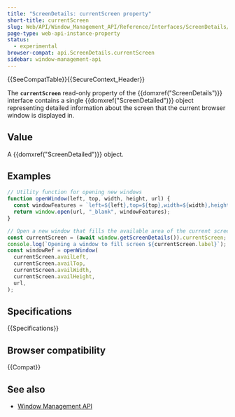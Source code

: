 ```yaml
---
title: "ScreenDetails: currentScreen property"
short-title: currentScreen
slug: Web/API/Window_Management_API/Reference/Interfaces/ScreenDetails/currentScreen
page-type: web-api-instance-property
status:
  - experimental
browser-compat: api.ScreenDetails.currentScreen
sidebar: window-management-api
---
```


{{SeeCompatTable}}{{SecureContext_Header}}

The **`currentScreen`** read-only property of the
{{domxref("ScreenDetails")}} interface contains a single {{domxref("ScreenDetailed")}} object representing detailed information about the screen that the current browser window is displayed in.

## Value

A {{domxref("ScreenDetailed")}} object.

## Examples

```js
// Utility function for opening new windows
function openWindow(left, top, width, height, url) {
  const windowFeatures = `left=${left},top=${top},width=${width},height=${height}`;
  return window.open(url, "_blank", windowFeatures);
}

// Open a new window that fills the available area of the current screen.
const currentScreen = (await window.getScreenDetails()).currentScreen;
console.log(`Opening a window to fill screen ${currentScreen.label}`);
const windowRef = openWindow(
  currentScreen.availLeft,
  currentScreen.availTop,
  currentScreen.availWidth,
  currentScreen.availHeight,
  url,
);
```

## Specifications

{{Specifications}}

## Browser compatibility

{{Compat}}

## See also

- [Window Management API](/en-US/docs/Web/API/Window_Management_API)
